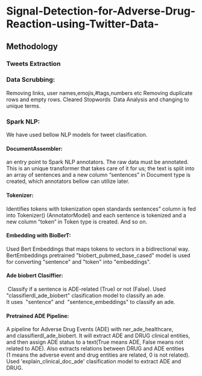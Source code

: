 # Signal-Detection-for-Adverse-Drug-Reaction-using-Twitter-Data-

## Methodology
### Tweets Extraction
### Data Scrubbing:
Removing links, user names,emojis,#tags,numbers etc
Removing duplicate rows and empty rows.
Cleared Stopwords 
Data Analysis and changing to unique terms.
### Spark NLP:
We have used bellow NLP models for tweet clasification.
#### DocumentAssembler:
an entry point to Spark NLP annotators.
The raw data must be annotated. This is an unique transformer that takes care of it for us; the text is split into an array of sentences and a new column “sentences” in Document type is created, which annotators bellow can utilize later.
#### Tokenizer:
Identifies tokens with tokenization open standards
sentences” column is fed into Tokenizer() (AnnotatorModel) and each sentence is tokenized and a new column “token” in Token type is created. And so on.
#### Embedding with BioBerT:
Used Bert Embeddings that maps tokens to vectors in a bidirectional way.
BertEmbeddings pretrained "biobert_pubmed_base_cased" model is used for converting "sentence" and "token" into "embeddings".
#### Ade biobert Clasiffier:
 Classify if a sentence is ADE-related (True) or not (False).
Used "classifierdl_ade_biobert" clasification model to classify an ade.
It uses  "sentence" and  "sentence_embeddings" to classify an ade.
#### Pretrained ADE Pipeline:
A pipeline for Adverse Drug Events (ADE) with ner_ade_healthcare, and classifierdl_ade_biobert. It will extract ADE and DRUG clinical entities, and then assign ADE status to a text(True means ADE, False means not related to ADE). Also extracts relations between DRUG and ADE entities (1 means the adverse event and drug entities are related, 0 is not related).
Used 'explain_clinical_doc_ade' clasification model to extract ADE and DRUG.


